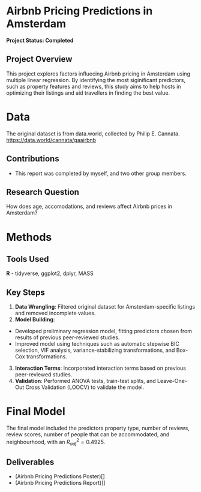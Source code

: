 # Airbnb Pricing Predictions in Amsterdam
**Project Status: Completed**

## Project Overview
This project explores factors influecing Airbnb pricing in Amsterdam using multiple linear regression. By identifying the most siginificant predictors, such as property features and reviews, this study aims to help hosts in optimizing their listings and aid travellers in finding the best value. 

# Data
The original dataset is from data.world, collected by Philip E. Cannata.
https://data.world/cannata/gaairbnb

## Contributions
- This report was completed by myself, and two other group members.
  
## Research Question
How does age, accomodations, and reviews affect Airbnb prices in Amsterdam?

# Methods
## Tools Used
**R** - tidyverse, ggplot2, dplyr, MASS

## Key Steps
1. **Data Wrangling**: Filtered original dataset for Amsterdam-specific listings and removed incomplete values.
2. **Model Building**:
  - Developed preliminary regression model, fitting predictors chosen from results of previous peer-reviewed studies.
  - Improved model using techniques such as automatic stepwise BIC selection, VIF analysis, variance-stabilizing transformations, and Box-Cox transformations.
3. **Interaction Terms**: Incorporated interaction terms based on previous peer-reviewed studies.
4. **Validation**: Performed ANOVA tests, train-test splits, and Leave-One-Out Cross Validation (LOOCV) to validate the model.

# Final Model
The final model included the predictors property type, number of reviews, review scores, number of people that can be accommodated, and neighbourhood, with an $R^2_{adj}=0.4925$.

## Deliverables
- (Airbnb Pricing Predictions Poster)[]
- (Airbnb Pricing Predictions Report)[]
